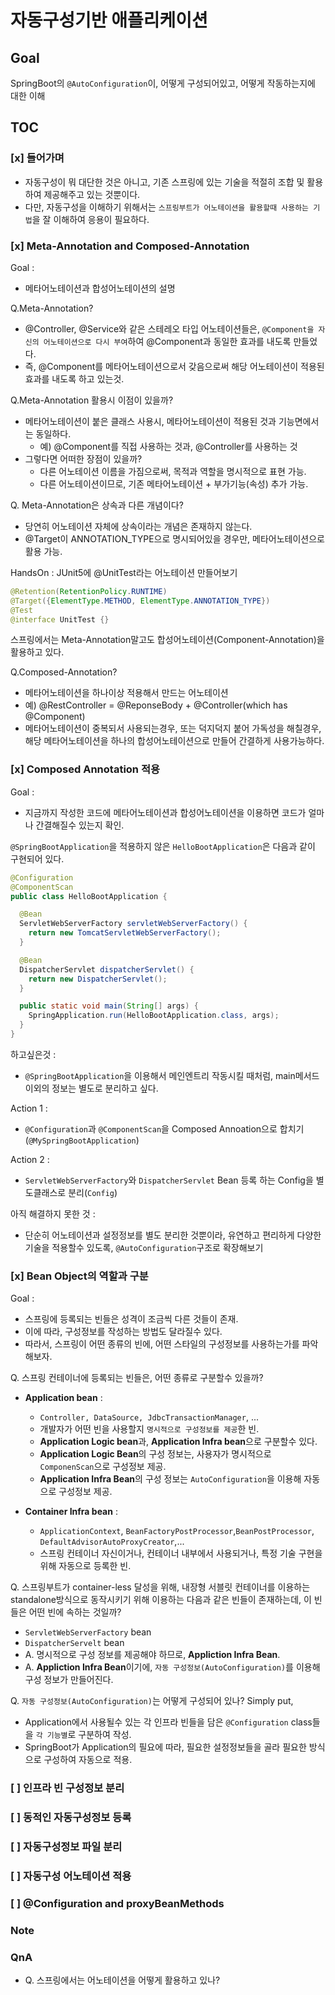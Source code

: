 # 자동구성기반 애플리케이션 

## Goal

SpringBoot의 `@AutoConfiguration`이, 어떻게 구성되어있고, 어떻게 작동하는지에 대한 이해

## TOC

### [x] 들어가며

- 자동구성이 뭐 대단한 것은 아니고, 기존 스프링에 있는 기술을 적절히 조합 및 활용하여 제공해주고 있는 것뿐이다.
- 다만, 자동구성을 이해하기 위해서는 `스프링부트가 어노테이션을 활용할때 사용하는 기법`을 잘 이해하여 응용이 필요하다.

### [x] Meta-Annotation and Composed-Annotation

Goal : 
- 메타어노테이션과 합성어노테이션의 설명

Q.Meta-Annotation?
- @Controller, @Service와 같은 스테레오 타입 어노테이션들은, `@Component을 자신의 어노테이션으로 다시 부여`하여 @Component과 동일한 효과를 내도록 만들었다.
- 즉, @Component를 메타어노테이션으로서 갖음으로써 해당 어노테이션이 적용된 효과를 내도록 하고 있는것.

Q.Meta-Annotation 활용시 이점이 있을까?
- 메타어노테이션이 붙은 클래스 사용시, 메타어노테이션이 적용된 것과 기능면에서는 동일하다.
  - 예) @Component를 직접 사용하는 것과, @Controller를 사용하는 것
- 그렇다면 어떠한 장점이 있을까?
  - 다른 어노테이션 이름을 가짐으로써, 목적과 역할을 명시적으로 표현 가능.
  - 다른 어노테이션이므로, 기존 메타어노테이션 + 부가기능(속성) 추가 가능.

Q. Meta-Annotation은 상속과 다른 개념이다?
- 당연히 어노테이션 자체에 상속이라는 개념은 존재하지 않는다.
- @Target이 ANNOTATION_TYPE으로 명시되어있을 경우만, 메타어노테이션으로 활용 가능.

HandsOn : JUnit5에 @UnitTest라는 어노테이션 만들어보기
```java
@Retention(RetentionPolicy.RUNTIME)
@Target({ElementType.METHOD, ElementType.ANNOTATION_TYPE})
@Test
@interface UnitTest {}
```

스프링에서는 Meta-Annotation말고도 합성어노테이션(Component-Annotation)을 활용하고 있다.

Q.Composed-Annotation?

- 메타어노테이션을 하나이상 적용해서 만드는 어노테이션
- 예) @RestController = @ReponseBody + @Controller(which has @Component)
- 메타어노테이션이 중복되서 사용되는경우, 또는 덕지덕지 붙어 가독성을 해칠경우, 해당 메타어노테이션을 하나의 합성어노테이션으로 만들어 간결하게 사용가능하다.
 
### [x] Composed Annotation 적용

Goal : 
- 지금까지 작성한 코드에 메타어노테이션과 합성어노테이션을 이용하면 코드가 얼마나 간결해질수 있는지 확인.

`@SpringBootApplication`을 적용하지 않은 `HelloBootApplication`은 다음과 같이 구현되어 있다.
```java
@Configuration
@ComponentScan
public class HelloBootApplication {

  @Bean
  ServletWebServerFactory servletWebServerFactory() {
    return new TomcatServletWebServerFactory();
  }

  @Bean
  DispatcherServlet dispatcherServlet() {
    return new DispatcherServlet();
  }

  public static void main(String[] args) {
    SpringApplication.run(HelloBootApplication.class, args);
  }
}
```

하고싶은것 : 
- `@SpringBootApplication`을 이용해서 메인엔트리 작동시킬 때처럼, main메서드 이외의 정보는 별도로 분리하고 싶다.
  
Action 1 : 
- `@Configuration`과 `@ComponentScan`을 Composed Annoation으로 합치기 (`@MySpringBootApplication`)
 
Action 2 : 
- `ServletWebServerFactory`와 `DispatcherServlet` Bean 등록 하는 Config을 별도클래스로  분리(`Config`)

아직 해결하지 못한 것 : 
- 단순히 어노테이션과 설정정보를 별도 분리한 것뿐이라, 유연하고 편리하게 다양한 기술을 적용할수 있도록, `@AutoConfiguration`구조로 확장해보기

### [x] Bean Object의 역할과 구분

Goal :
- 스프링에 등록되는 빈들은 성격이 조금씩 다른 것들이 존재.
- 이에 따라, 구성정보를 작성하는 방법도 달라질수 있다.
- 따라서, 스프링이 어떤 종류의 빈에, 어떤 스타일의 구성정보를 사용하는가를 파악해보자.


Q. 스프링 컨테이너에 등록되는 빈들은, 어떤 종류로 구분할수 있을까?
- **Application bean** :
  - `Controller, DataSource, JdbcTransactionManager`, ...
  - 개발자가 어떤 빈을 사용할지 `명시적으로 구성정보를 제공`한 빈.
  - **Application Logic bean**과, **Application Infra bean**으로 구분할수 있다.
  - **Application Logic Bean**의 구성 정보는, 사용자가 명시적으로  `ComponenScan`으로 구성정보 제공.
  - **Application Infra Bean**의 구성 정보는 `AutoConfiguration`을 이용해 자동으로 구성정보 제공.

- **Container Infra bean** :
  - `ApplicationContext`, `BeanFactoryPostProcessor`,`BeanPostProcessor`, `DefaultAdvisorAutoProxyCreator`,...
  - 스프링 컨테이너 자신이거나, 컨테이너 내부에서 사용되거나, 특정 기술 구현을 위해 자동으로 등록한 빈.

Q. 스프링부트가 container-less 달성을 위해, 내장형 서블릿 컨테이너를 이용하는 standalone방식으로 동작시키기 위해 이용하는 다음과 같은 빈들이 존재하는데, 이 빈들은 어떤 빈에 속하는 것일까?
- `ServletWebServerFactory` bean
- `DispatcherServelt` bean 
- A. 명시적으로 구성 정보를 제공해야 하므로, **Appliction Infra Bean**.
- A. **Appliction Infra Bean**이기에, `자동 구성정보(AutoConfiguration)`를 이용해 구성 정보가 만들어진다.

Q. `자동 구성정보(AutoConfiguration)`는 어떻게 구성되어 있나?
Simply put,
- Application에서 사용될수 있는 각 인프라 빈들을 담은 `@Configuration` class들을 `각 기능별`로 구분하여 작성.
- SpringBoot가 Application의 필요에 따라, 필요한 설정정보들을 골라 필요한 방식으로 구성하여 자동으로 적용.

### [ ] 인프라 빈 구성정보 분리

### [ ] 동적인 자동구성정보 등록

### [ ] 자동구성정보 파일 분리

### [ ] 자동구성 어노테이션 적용

### [ ] @Configuration and proxyBeanMethods

### Note



### QnA
- Q. 스프링에서는 어노테이션을 어떻게 활용하고 있나?
